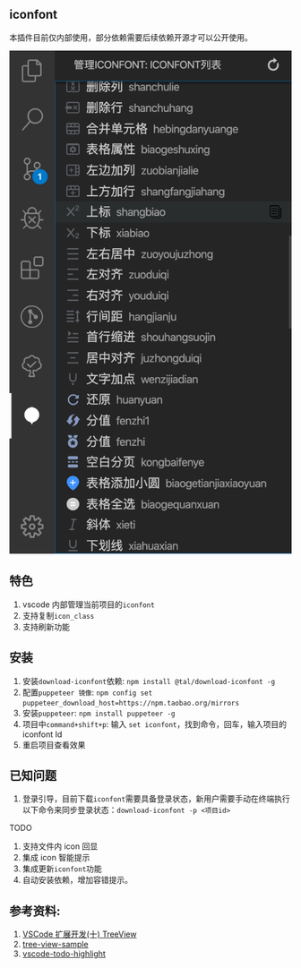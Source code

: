 ## iconfont

本插件目前仅内部使用，部分依赖需要后续依赖开源才可以公开使用。

![截图1](./docs/imgs/img1.png)

## 特色

1. vscode 内部管理当前项目的`iconfont`
2. 支持复制`icon_class`
3. 支持刷新功能

## 安装

1. 安装`download-iconfont`依赖: `npm install @tal/download-iconfont -g`
2. 配置`puppeteer 镜像`: `npm config set puppeteer_download_host=https://npm.taobao.org/mirrors`
3. 安装`puppeteer`: `npm install puppeteer -g`
4. 项目中`command+shift+p`: 输入 `set iconfont`，找到命令，回车，输入项目的 iconfont Id
5. 重启项目查看效果

## 已知问题

1. 登录引导，目前下载`iconfont`需要具备登录状态，新用户需要手动在终端执行以下命令来同步登录状态：`download-iconfont -p <项目id>`

TODO

1. 支持文件内 icon 回显
2. 集成 icon 智能提示
3. 集成更新`iconfont`功能
4. 自动安装依赖，增加容错提示。

## 参考资料:

1. [VSCode 扩展开发(十) TreeView](http://lilpig.site/post/vscode-ext10)
2. [tree-view-sample](https://github.com/Microsoft/vscode-extension-samples/tree/master/tree-view-sample)
3. [vscode-todo-highlight](https://github.com/wayou/vscode-todo-highlight)
